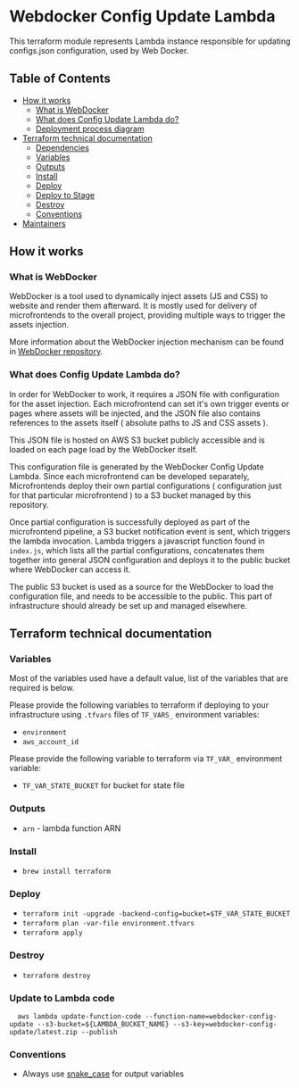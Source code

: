 # Webdocker Config Update Lambda

This terraform module represents Lambda instance responsible for updating configs.json configuration, used by Web Docker.

## Table of Contents
<!-- TOC -->
* [How it works](#how-it-works)
  * [What is WebDocker](#what-is-web-docker)
  * [What does Config Update Lambda do?](#what-does-config-update-lambda-do)
  * [Deployment process diagram](#deployment-process-diagram)
* [Terraform technical documentation](#terraform-technical-documentation)
  * [Dependencies](#dependencies)
  * [Variables](#variables)
  * [Outputs](#outputs)
  * [Install](#install)
  * [Deploy](#deploy)
  * [Deploy to Stage](#deploy-to-stage)
  * [Destroy](#destroy)
  * [Conventions](#conventions)
* [Maintainers](#maintainers)
<!-- TOC -->


## How it works

### What is WebDocker
WebDocker is a tool used to dynamically inject assets (JS and CSS) to website and render them afterward.
It is mostly used for delivery of microfrontends to the overall project, providing multiple ways to trigger the assets injection.

More information about the WebDocker injection mechanism can be found in [WebDocker repository](https://github.com/OpenReplyDE/web-docker).

### What does Config Update Lambda do?

In order for WebDocker to work, it requires a JSON file with configuration for the asset injection. Each microfrontend can
set it's own trigger events or pages where assets will be injected, and the JSON file also contains references to the assets itself ( absolute paths to JS and CSS assets ).

This JSON file is hosted on AWS S3 bucket publicly accessible and is loaded on each page load by the WebDocker itself.

This configuration file is generated by the WebDocker Config Update Lambda. Since each microfrontend can be developed separately,
Microfrontends deploy their own partial configurations ( configuration just for that particular microfrontend ) to a S3 bucket managed by this repository.

Once partial configuration is successfully deployed as part of the microfrontend pipeline, a S3 bucket notification event is sent, which triggers the lambda invocation.
Lambda triggers a javascript function found in `index.js`, which lists all the partial configurations, concatenates them together into general JSON configuration and deploys it to the public bucket where WebDocker can access it.

The public S3 bucket is used as a source for the WebDocker to load the configuration file, and needs to be accessible to the public. This part of infrastructure should already be set up and managed elsewhere.

## Terraform technical documentation

### Variables
Most of the variables used have a default value, list of the variables that are required is below.

Please provide the following variables to terraform if deploying to your infrastructure using `.tfvars` files of `TF_VARS_` environment variables:
* `environment`
* `aws_account_id`

Please provide the following variable to terraform via `TF_VAR_` environment variable:
* `TF_VAR_STATE_BUCKET` for bucket for state file

### Outputs
* `arn` - lambda function ARN

### Install

* `brew install terraform`

### Deploy

* `terraform init -upgrade -backend-config=bucket=$TF_VAR_STATE_BUCKET`
* `terraform plan -var-file environment.tfvars`
* `terraform apply`

### Destroy
* `terraform destroy`

### Update to Lambda code

```
  aws lambda update-function-code --function-name=webdocker-config-update --s3-bucket=${LAMBDA_BUCKET_NAME} --s3-key=webdocker-config-update/latest.zip --publish
```

### Conventions

* Always use [snake_case](https://en.wikipedia.org/wiki/Snake_case) for output variables


